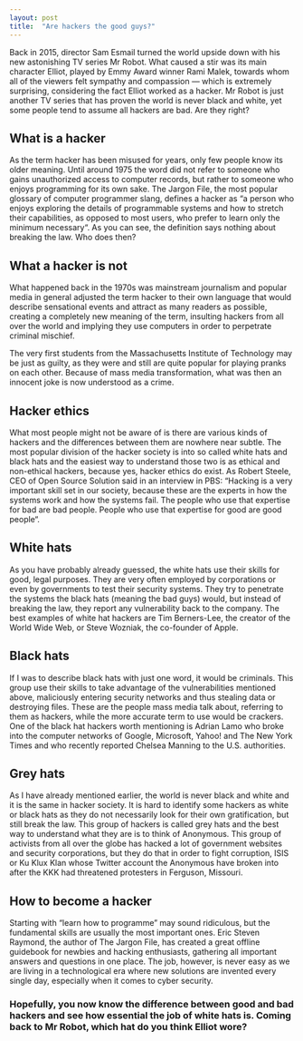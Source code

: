 ```yaml
---
layout: post
title:  "Are hackers the good guys?"
---
```


Back in 2015, director Sam Esmail turned the world upside down with his new astonishing TV series Mr Robot. What caused a stir was its main character Elliot, played by Emmy Award winner Rami Malek, towards whom all of the viewers felt sympathy and compassion — which is extremely surprising, considering the fact Elliot worked as a hacker. Mr Robot is just another TV series that has proven the world is never black and white, yet some people tend to assume all hackers are bad. Are they right?
 

## What is a hacker
As the term hacker has been misused for years, only few people know its older meaning. Until around 1975 the word did not refer to someone who gains unauthorized access to computer records, but rather to someone who enjoys programming for its own sake. The Jargon File, the most popular glossary of computer programmer slang, defines a hacker as “a person who enjoys exploring the details of programmable systems and how to stretch their capabilities, as opposed to most users, who prefer to learn only the minimum necessary“. As you can see, the definition says nothing about breaking the law. Who does then?
 

## What a hacker is not
What happened back in the 1970s was mainstream journalism and popular media in general adjusted the term hacker to their own language that would describe sensational events and attract as many readers as possible, creating a completely new meaning of the term, insulting hackers from all over the world and implying they use computers in order to perpetrate criminal mischief.

The very first students from the Massachusetts Institute of Technology may be just as guilty, as they were and still are quite popular for playing pranks on each other. Because of mass media transformation, what was then an innocent joke is now understood as a crime.
 

## Hacker ethics
What most people might not be aware of is there are various kinds of hackers and the differences between them are nowhere near subtle. The most popular division of the hacker society is into so called white hats and black hats and the easiest way to understand those two is as ethical and non-ethical hackers, because yes, hacker ethics do exist. As Robert Steele, CEO of Open Source Solution said in an interview in PBS: “Hacking is a very important skill set in our society, because these are the experts in how the systems work and how the systems fail. The people who use that expertise for bad are bad people. People who use that expertise for good are good people“.
 

## White hats
As you have probably already guessed, the white hats use their skills for good, legal purposes. They are very often employed by corporations or even by governments to test their security systems. They try to penetrate the systems the black hats (meaning the bad guys) would, but instead of breaking the law, they report any vulnerability back to the company. The best examples of white hat hackers are Tim Berners-Lee, the creator of the World Wide Web, or Steve Wozniak, the co-founder of Apple.
 

## Black hats
If I was to describe black hats with just one word, it would be criminals. This group use their skills to take advantage of the vulnerabilities mentioned above, maliciously entering security networks and thus stealing data or destroying files. These are the people mass media talk about, referring to them as hackers, while the more accurate term to use would be crackers. One of the black hat hackers worth mentioning is Adrian Lamo who broke into the computer networks of Google, Microsoft, Yahoo! and The New York Times and who recently reported Chelsea Manning to the U.S. authorities.
 

## Grey hats
As I have already mentioned earlier, the world is never black and white and it is the same in hacker society. It is hard to identify some hackers as white or black hats as they do not necessarily look for their own gratification, but still break the law. This group of hackers is called grey hats and the best way to understand what they are is to think of Anonymous. This group of activists from all over the globe has hacked a lot of government websites and security corporations, but they do that in order to fight corruption, ISIS or Ku Klux Klan whose Twitter account the Anonymous have broken into after the KKK had threatened protesters in Ferguson, Missouri.
 

## How to become a hacker
Starting with “learn how to programme” may sound ridiculous, but the fundamental skills are usually the most important ones. Eric Steven Raymond, the author of The Jargon File, has created a great offline guidebook for newbies and hacking enthusiasts, gathering all important answers and questions in one place. The job, however, is never easy as we are living in a technological era where new solutions are invented every single day, especially when it comes to cyber security.

### Hopefully, you now know the difference between good and bad hackers and see how essential the job of white hats is. Coming back to Mr Robot, which hat do you think Elliot wore?
